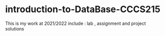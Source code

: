 # introduction-to-DataBase-CCCS215
This is my work at 2021/2022 include : lab , assignment and project solutions

